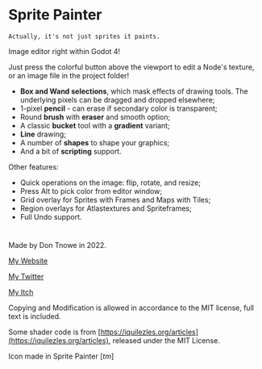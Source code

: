 # Sprite Painter

	Actually, it's not just sprites it paints.

Image editor right within Godot 4!

Just press the colorful button above the viewport to edit a Node's texture, or an image file in the project folder!

- **Box and Wand selections**, which mask effects of drawing tools. The underlying pixels can be dragged and dropped elsewhere;
- 1-pixel **pencil** - can erase if secondary color is transparent;
- Round **brush** with **eraser** and smooth option;
- A classic **bucket** tool with a **gradient** variant;
- **Line** drawing;
- A number of **shapes** to shape your graphics;
- And a bit of **scripting** support.

Other features:
- Quick operations on the image: flip, rotate, and resize;
- Press Alt to pick color from editor window;
- Grid overlay for Sprites with Frames and Maps with Tiles;
- Region overlays for Atlastextures and Spriteframes;
- Full Undo support.

#

Made by Don Tnowe in 2022.

[My Website](https://redbladegames.netlify.app)

[My Twitter](https://twitter.com/don_tnowe)

[My Itch](https://don-tnowe.itch.io)

Copying and Modification is allowed in accordance to the MIT license, full text is included.

Some shader code is from [https://iquilezles.org/articles](https://iquilezles.org/articles), released under the MIT License.

Icon made in Sprite Painter [*tm*]
